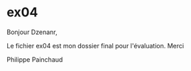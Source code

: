 ex04
====
Bonjour Dzenanr,

Le fichier ex04 est mon dossier final pour l'évaluation. Merci


Philippe Painchaud
